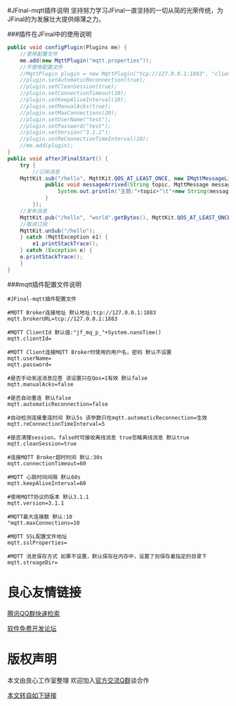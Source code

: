 #JFinal-mqtt插件说明
坚持努力学习JFinal一直坚持的一切从简的光荣传统，为JFinal的为发展壮大提供绵薄之力。

###插件在JFinal中的使用说明
```java
public void configPlugin(Plugins me) {
    //使用配置文件
    me.add(new MqttPlugin("mqtt.properties"));
    //不使用配置文件
    //MqttPlugin plugin = new MqttPlugin("tcp://127.0.0.1:1883", "clientId");
    //plugin.setAutomaticReconnection(true);
    //plugin.setCleanSession(true);
    //plugin.setConnectionTimeout(10);
    //plugin.setKeepAliveInterval(10);
    //plugin.setManualAcks(true);
    //plugin.setMaxConnections(20);
    //plugin.setUserName("test");
    //plugin.setPassword("test");
    //plugin.setVersion("3.1.1");
    //plugin.setReConnectionTimeInterval(10);
    //me.add(plugin);
}
public void afterJFinalStart() {
    try {
        //订阅消息
	MqttKit.sub("/hello", MqttKit.QOS_AT_LEAST_ONCE, new IMqttMessageListener() {
            public void messageArrived(String topic, MqttMessage message) throws Exception {
                System.out.println("主题:"+topic+"\t"+new String(message.getPayload()));
            }
        });
	//发布消息
	MqttKit.pub("/hello", "world".getBytes(), MqttKit.QOS_AT_LEAST_ONCE, false);
	//取消订阅
	MqttKit.unSub("/hello");
    } catch (MqttException e1) {
        e1.printStackTrace();
    } catch (Exception e) {
	e.printStackTrace();
    }
}
```
###mqtt插件配置文件说明
```text
#JFinal-mqtt插件配置文件

#MQTT Broker连接地址 默认地址:tcp://127.0.0.1:1883
mqtt.brokerURL=tcp://127.0.0.1:1883

#MQTT ClientId 默认值:"jf_mq_p_"+System.nanoTime()
mqtt.clientId=

#MQTT Client连接MQTT Broker时使用的用户名，密码 默认不设置
mqtt.userName=
mqtt.password=

#是否手动发送消息应答 该设置只在Qos=1有效 默认false
mqtt.manualAcks=false

#是否自动重连 默认false
mqtt.automaticReconnection=false

#自动检测连接重连时间 默认5s 该参数只在mqtt.automaticReconnection=生效
mqtt.reConnectionTimeInterval=5

#是否清理session，false时可接收离线消息 true忽略离线消息 默认true
mqtt.cleanSession=true

#连接MQTT Broker超时时间 默认:30s
mqtt.connectionTimeout=60

#MQTT 心跳时间间隔 默认60s
mqtt.keepAliveInterval=60

#使用MQTT协议的版本 默认3.1.1
mqtt.version=3.1.1

#MQTT最大连接数 默认:10
"mqtt.maxConnections=10

#MQTT SSL配置文件地址
mqtt.sslProperties=

#MQTT 消息保存方式 如果不设置，默认保存在内存中，设置了则保存着指定的目录下
mqtt.stroageDir=
```


 # 良心友情链接

[腾讯QQ群快速检索](http://u.720life.cn/s/8cf73f7c)

[软件免费开发论坛](http://u.720life.cn/s/bbb01dc0)

# 版权声明 

本文由良心工作室整理 欢迎加入[官方交流Q群](https://u.720life.cn/s/f2316816)谈合作

[本文转自如下链接](http://u.720life.cn/g/2e71d0f0a5c601172267ba20d3a43c6eb2c99d7bb889684c044a025d3ac3ce331a541f1c82394697d881aab831a14d9a48b7fd01e1cd6f2924b99a55ffbc9abd)